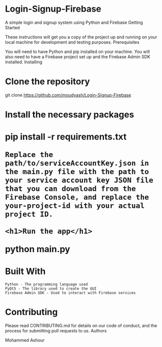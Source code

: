<h1>Login-Signup-Firebase</h1>

A simple login and signup system using Python and Firebase
Getting Started

These instructions will get you a copy of the project up and running on your local machine for development and testing purposes.
Prerequisites

You will need to have Python and pip installed on your machine.
You will also need to have a Firebase project set up and the Firebase Admin SDK installed.
Installing

   <h1>Clone the repository</h1>

git clone https://github.com/moudyash/Login-Signup-Firebase

   <h1> Install the necessary packages<h1>

pip install -r requirements.txt

    Replace the path/to/serviceAccountKey.json in the main.py file with the path to your service account key JSON file that you can download from the Firebase Console, and replace the your-project-id with your actual project ID.

    <h1>Run the app</h1>

python main.py

<h1>Built With</h1>

    Python - The programming language used
    PyQt5 - The library used to create the GUI
    Firebase Admin SDK - Used to interact with Firebase services

<h1><h1>Contributing</h1>

Please read CONTRIBUTING.md for details on our code of conduct, and the process for submitting pull requests to us.
Authors

Mohammed Ashour 
